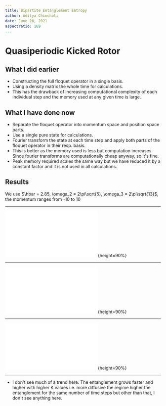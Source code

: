```yaml
---
title: Bipartite Entanglement Entropy
author: Aditya Chincholi
date: June 28, 2021
aspectratio: 169
...
```


# Quasiperiodic Kicked Rotor

## What I did earlier

- Constructing the full floquet operator in a single basis.
- Using a density matrix the whole time for calculations.
- This has the drawback of increasing computational complexity
    of each individual step and the memory used at any given
    time is large.

## What I have done now
- Separate the floquet operator into momentum space and position
    space parts.
- Use a single pure state for calculations.
- Fourier transform the state at each time step and apply both parts
    of the floquet operator in their resp. basis.
- This is better as the memory used is less but computation increases.
    Since fourier transforms are computationally cheap anyway, so it's
    fine.
- Peak memory required scales the same way but we have reduced
    it by a constant factor and it is not used in all calculations.

## Results

We use $\hbar = 2.85, \omega_2 = 2\pi\sqrt{5},
\omega_3 = 2\pi\sqrt{13}$, the momentum ranges from -10 to 10

--------------------------------------------------------------

![Precritical (Insulator): $K = 4, \alpha = 0.2$](./img/quasiperiodic_entropies_insulator.pdf){height=90%}

--------------------------------------------------------------

![Critical: $K = 6.36, \alpha = 0.4375$](./img/quasiperiodic_entropies_critical.pdf){height=90%}

--------------------------------------------------------------

![Post-critical (Metal): $K = 8, \alpha = 0.8$](./img/quasiperiodic_entropies_metallic.pdf){height=90%}

--------------------------------------------------------------


- I don't see much of a trend here. The entanglement grows faster
    and higher with higher K values i.e. more diffusive the regime
    higher the entanglement for the same number of time steps but
    other than that, I don't see anything here.
